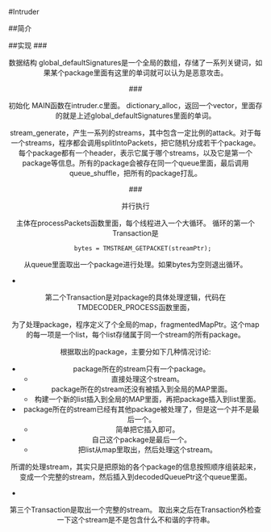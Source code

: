 #Intruder

##简介

##实现
###<center>数据结构
global_defaultSignatures是一个全局的数组，存储了一系列关键词，如果某个package里面有这里的单词就可以认为是恶意攻击。



###<center>初始化
MAIN函数在intruder.c里面。
dictionary\_alloc，返回一个vector，里面存的就是上述global\_defaultSignatures里面的单词。

stream\_generate，产生一系列的streams，其中包含一定比例的attack。对于每一个streams，程序都会调用splitIntoPackets，把它随机分成若干个package。每个package都有一个header，表示它属于哪个streams，以及它是第一个package等信息。所有的package会被存在同一个queue里面，最后调用queue\_shuffle，把所有的package打乱。

###<center>并行执行

主体在processPackets函数里面，每个线程进入一个大循环。
循环的第一个Transaction是

		bytes = TMSTREAM_GETPACKET(streamPtr);
		
从queue里面取出一个package进行处理。如果bytes为空则退出循环。

-
第二个Transaction是对package的具体处理逻辑，代码在TMDECODER_PROCESS函数里面，

为了处理package，程序定义了个全局的map，fragmentedMapPtr。这个map的每一项是一个list，每个list存储属于同一个stream的所有package。

根据取出的package，主要分如下几种情况讨论:
- package所在的stream只有一个package。
	- 直接处理这个stream。
- package所在的stream还没有被插入到全局的MAP里面。
	- 构建一个新的list插入到全局的MAP里面，再把package插入到list里面。
- package所在的stream已经有其他package被处理了，但是这一个并不是最后一个。
	- 简单把它插入即可。
- 自己这个package是最后一个。
	- 把list从map里取出，然后处理这个stream。

所谓的处理stream，其实只是把原始的各个package的信息按照顺序组装起来，变成一个完整的stream，然后插入到decodedQueuePtr这个queue里面。

-
第三个Transaction是取出一个完整的stream。
取出来之后在Transaction外检查一下这个stream是不是包含什么不和谐的字符串。